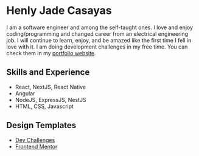 # Henly Jade Casayas

I am a software engineer and among the self-taught ones. I love and enjoy coding/programming and changed career from an electrical engineering job. I will continue to learn, enjoy, and be amazed like the first time I fell in love with it. I am doing development challenges in my free time. You can check them in my [portfolio website](https://hjcasayas.info/).

## Skills and Experience

- React, NextJS, React Native
- Angular
- NodeJS, ExpressJS, NestJS
- HTML, CSS, Javascript

## Design Templates

- [Dev Challenges](https://devchallenges.io/)
- [Frontend Mentor](https://frontendmentor.io/)

